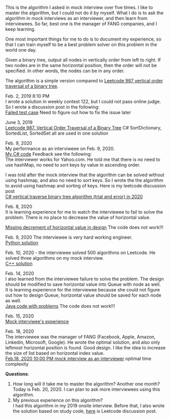 This is the algorithm I asked in mock interview over five times. I like to master the algorithm, but I could not do it by myself. What I do is to ask the algorithm in mock interviews as an interviewer, and then learn from interviewees. So far, best one is the manager of FANG companies, and I keep learning. 

One most important things for me to do is to document my experience, so that I can train myself to be a best problem solver on this problem in the world one day. 

Given a binary tree, output all nodes in vertically order from left to right. If two nodes are in the same horizontal position, then the order will not be specified. In other words, the nodes can be in any order. 

The algorithm is a simple version compared to [Leetcode 987 vertical order traversal of a binary tree](https://leetcode.com/problems/vertical-order-traversal-of-a-binary-tree/).

Feb. 2, 2019 8:10 PM <br>
I wrote a solution in weekly contest 122, but I could not pass online judge. So I wrote a discussion post in the following:<br>
[Failed test case](https://leetcode.com/problems/vertical-order-traversal-of-a-binary-tree/discuss/231134/c-leetcode-online-judge-for-c-test-case-is-problematic/455439) Need to figure out how to fix the issue later<br>

June 3, 2019<br>
[Leetcode 987. Vertical Order Traversal of a Binary Tree](https://leetcode.com/problems/vertical-order-traversal-of-a-binary-tree/discuss/304946/C-SortDictionary-SortedList-SortedSet-all-are-used-in-one-solution) C# SortDictionary, SortedList, SortedSet all are used in one solution<br>

Feb. 9, 2020<br>
My performance as an interviweee on Feb. 9, 2020. <br>
[My C# code](https://gist.github.com/jianminchen/f764c85561eb69397b3f6b87910e4b5b) Feedback see the following:<br>
The interviewer works for Yahoo.com. He told me that there is no need to use hashMap, no need to sort keys by value in ascending order. 

I was told after the mock interview that the algorithm can be solved without using hashmap, and also no need to sort keys. So I wrote the the algorithm to avoid using hashmap and sorting of keys. Here is my leetcode discussion post<br>
[C#  vertical traverse binary tree algorithm (trial and error) in 2020](https://leetcode.com/problems/vertical-order-traversal-of-a-binary-tree/discuss/504546/C-vertical-traverse-binary-tree-algorithm-(trial-and-error)-in-2020) <br>

Feb. 8, 2020<br>
It is learning experience for me to watch the interviewee to fail to solve the problem. There is no place to decrease the value of horizontal value. <br>

[Missing decrement of horizontal value in design](https://gist.github.com/jianminchen/1c8281f00bc94befadb69a0702e0328a) The code does not work!!!<br>


Feb. 9, 2020 The interviewee is very hard working engineer.<br>
[Python solution](https://gist.github.com/jianminchen/4e5fe1bf8d2899427cd4119e16c21f97) <br>

Feb. 10, 2020 - the interviewee solved 500 algorithms on Leetcode. He solved three algorithms on my mock interview.<br>
[C++ solution](https://gist.github.com/jianminchen/1d9becd14d75cfe3f409e07b83ce6a51) <br>

Feb. 14, 2020 <br>
I also learned from the interviewee failure to solve the problem. The design should be modified to save horizontal value into Queue with node as well. <br>
It is learning experience for the interviewee because she could not figure out how to design Queue, horizontal value should be saved for each node as well. <br>
[Java code with problems](https://gist.github.com/jianminchen/12c811a9ef7a134d5f4dd9831c92ed1b) The code does not work!!!<br>

Feb. 15, 2020<br>
[Mock interviwee's experience](https://gist.github.com/jianminchen/c6cad3f30d03e7fc9f7e1891cd4df858) <br>

Feb. 18, 2020<br>
The interviewee was the manager of FANG (Facebook, Apple, Amazon, Linkedin, Microsoft, Google). He wrote the optimal solution, and also only leftmost horizontal position is found. Good design. I like the idea to increase the size of list based on horizontal index value.<br>
[Feb.18, 2020 10:00 PM mock interview as an interviewer](http://juliachencoding.blogspot.com/2020/02/case-study-vertically-traverse-binary.html) optimal time complexity<br>


**Questions**:<br>
1. How long will it take me to master the algorithm? Another one month? Today is Feb. 20, 2020. I can plan to ask more interviewees using this algorithm. <br>
2. My previous experience on this algorithm? <br> I had this algorithm in my 2019 onsite interview. Before that, I also wrote the solution based on study code, [here](https://leetcode.com/problems/vertical-order-traversal-of-a-binary-tree/discuss/304946/C-SortDictionary-SortedList-SortedSet-all-are-used-in-one-solution) is Leetcode discussion post. 



